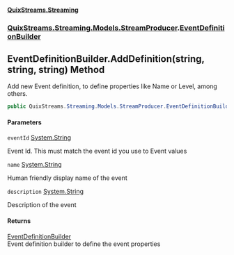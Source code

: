 #### [QuixStreams.Streaming](index.md 'index')
### [QuixStreams.Streaming.Models.StreamProducer](QuixStreams.Streaming.Models.StreamProducer.md 'QuixStreams.Streaming.Models.StreamProducer').[EventDefinitionBuilder](EventDefinitionBuilder.md 'QuixStreams.Streaming.Models.StreamProducer.EventDefinitionBuilder')

## EventDefinitionBuilder.AddDefinition(string, string, string) Method

Add new Event definition, to define properties like Name or Level, among others.

```csharp
public QuixStreams.Streaming.Models.StreamProducer.EventDefinitionBuilder AddDefinition(string eventId, string name=null, string description=null);
```
#### Parameters

<a name='QuixStreams.Streaming.Models.StreamProducer.EventDefinitionBuilder.AddDefinition(string,string,string).eventId'></a>

`eventId` [System.String](https://docs.microsoft.com/en-us/dotnet/api/System.String 'System.String')

Event Id. This must match the event id you use to Event values

<a name='QuixStreams.Streaming.Models.StreamProducer.EventDefinitionBuilder.AddDefinition(string,string,string).name'></a>

`name` [System.String](https://docs.microsoft.com/en-us/dotnet/api/System.String 'System.String')

Human friendly display name of the event

<a name='QuixStreams.Streaming.Models.StreamProducer.EventDefinitionBuilder.AddDefinition(string,string,string).description'></a>

`description` [System.String](https://docs.microsoft.com/en-us/dotnet/api/System.String 'System.String')

Description of the event

#### Returns
[EventDefinitionBuilder](EventDefinitionBuilder.md 'QuixStreams.Streaming.Models.StreamProducer.EventDefinitionBuilder')  
Event definition builder to define the event properties